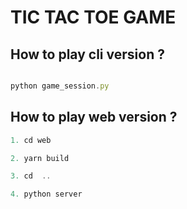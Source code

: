 # TIC TAC TOE GAME

## How to play cli version ?

```js

python game_session.py

```

## How to play web version ?

```js
1. cd web

2. yarn build

3. cd  ..

4. python server
```
